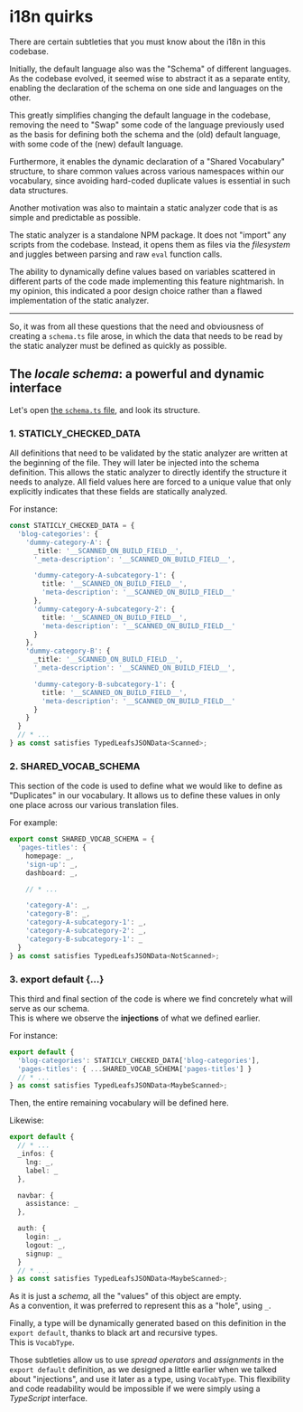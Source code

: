 # i18n quirks

There are certain subtleties that you must know about the i18n in this codebase.

Initially, the default language also was the "Schema" of different languages.  
As the codebase evolved, it seemed wise to abstract it as a separate entity, enabling the declaration of the schema on one side and languages on the
other.

This greatly simplifies changing the default language in the codebase, removing the need to "Swap" some code of the language previously used as the
basis for defining both the schema and the (old) default language, with some code of the (new) default language.

Furthermore, it enables the dynamic declaration of a "Shared Vocabulary" structure, to share common values across various namespaces within our
vocabulary, since avoiding hard-coded duplicate values is essential in such data structures.

Another motivation was also to maintain a static analyzer code that is as simple and predictable as possible.

The static analyzer is a standalone NPM package. It does not "import" any scripts from the codebase. Instead, it opens them as files via the
_filesystem_ and juggles between parsing and raw `eval` function calls.

The ability to dynamically define values based on variables scattered in different parts of the code made implementing this feature nightmarish. In my
opinion, this indicated a poor design choice rather than a flawed implementation of the static analyzer.

---

So, it was from all these questions that the need and obviousness of creating a `schema.ts` file arose, in which the data that needs to be read by the
static analyzer must be defined as quickly as possible.

## The _locale schema_: a powerful and dynamic interface

Let's open [the `schema.ts` file](/src/i18n/locales/schema.ts), and look its structure.

### 1. STATICLY_CHECKED_DATA

All definitions that need to be validated by the static analyzer are written at the beginning of the file. They will later be injected into the schema
definition. This allows the static analyzer to directly identify the structure it needs to analyze. All field values here are forced to a unique value
that only explicitly indicates that these fields are statically analyzed.

For instance:

```ts
const STATICLY_CHECKED_DATA = {
  'blog-categories': {
    'dummy-category-A': {
      _title: '__SCANNED_ON_BUILD_FIELD__',
      '_meta-description': '__SCANNED_ON_BUILD_FIELD__',

      'dummy-category-A-subcategory-1': {
        title: '__SCANNED_ON_BUILD_FIELD__',
        'meta-description': '__SCANNED_ON_BUILD_FIELD__'
      },
      'dummy-category-A-subcategory-2': {
        title: '__SCANNED_ON_BUILD_FIELD__',
        'meta-description': '__SCANNED_ON_BUILD_FIELD__'
      }
    },
    'dummy-category-B': {
      _title: '__SCANNED_ON_BUILD_FIELD__',
      '_meta-description': '__SCANNED_ON_BUILD_FIELD__',

      'dummy-category-B-subcategory-1': {
        title: '__SCANNED_ON_BUILD_FIELD__',
        'meta-description': '__SCANNED_ON_BUILD_FIELD__'
      }
    }
  }
  // * ...
} as const satisfies TypedLeafsJSONData<Scanned>;
```

### 2. SHARED_VOCAB_SCHEMA

This section of the code is used to define what we would like to define as "Duplicates" in our vocabulary. It allows us to define these values in only
one place across our various translation files.

For example:

```ts
export const SHARED_VOCAB_SCHEMA = {
  'pages-titles': {
    homepage: _,
    'sign-up': _,
    dashboard: _,

    // * ...

    'category-A': _,
    'category-B': _,
    'category-A-subcategory-1': _,
    'category-A-subcategory-2': _,
    'category-B-subcategory-1': _
  }
} as const satisfies TypedLeafsJSONData<NotScanned>;
```

### 3. export default {...}

This third and final section of the code is where we find concretely what will serve as our schema.  
This is where we observe the **injections** of what we defined earlier.

For instance:

```ts
export default {
  'blog-categories': STATICLY_CHECKED_DATA['blog-categories'],
  'pages-titles': { ...SHARED_VOCAB_SCHEMA['pages-titles'] }
  // * ...
} as const satisfies TypedLeafsJSONData<MaybeScanned>;
```

Then, the entire remaining vocabulary will be defined here.

Likewise:

```ts
export default {
  // * ...
  _infos: {
    lng: _,
    label: _
  },

  navbar: {
    assistance: _
  },

  auth: {
    login: _,
    logout: _,
    signup: _
  }
  // * ...
} as const satisfies TypedLeafsJSONData<MaybeScanned>;
```

As it is just a _schema_, all the "values" of this object are empty.  
As a convention, it was preferred to represent this as a "hole", using `_`.

Finally, a type will be dynamically generated based on this definition in the `export default`, thanks to black art and recursive types.  
This is `VocabType`.

Those subtleties allow us to use _spread operators_ and _assignments_ in the `export default` definition, as we designed a little earlier when we
talked about "injections", and use it later as a type, using `VocabType`. This flexibility and code readability would be impossible if we were simply
using a _TypeScript_ interface.
